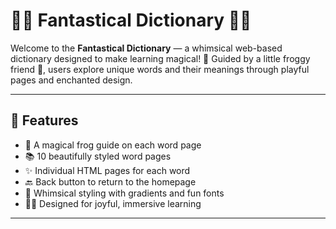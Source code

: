 # 🧚‍♀️ Fantastical Dictionary 📖✨

Welcome to the **Fantastical Dictionary** — a whimsical web-based dictionary designed to make learning magical! 🌟 Guided by a little froggy friend 🐸, users explore unique words and their meanings through playful pages and enchanted design.

---

## 🌈 Features

- 🐸 A magical frog guide on each word page  
- 📚 10 beautifully styled word pages  
- ✨ Individual HTML pages for each word  
- 🔙 Back button to return to the homepage  
- 🎨 Whimsical styling with gradients and fun fonts  
- 🧙‍♀️ Designed for joyful, immersive learning

---
